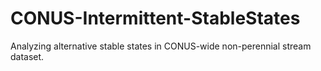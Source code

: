 # CONUS-Intermittent-StableStates
Analyzing alternative stable states in CONUS-wide non-perennial stream dataset.
